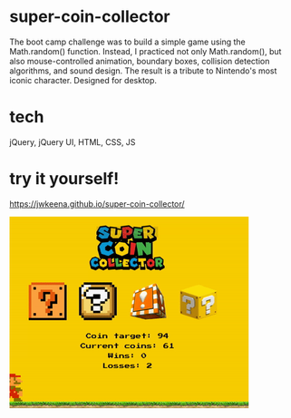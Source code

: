 # super-coin-collector
The boot camp challenge was to build a simple game using the Math.random() function. Instead, I practiced not only Math.random(), but also mouse-controlled animation, boundary boxes, collision detection algorithms, and sound design. The result is a tribute to Nintendo's most iconic character. Designed for desktop.

# tech
jQuery, jQuery UI, HTML, CSS, JS

# try it yourself!
https://jwkeena.github.io/super-coin-collector/

![](super-coin-collector-demo.gif)

